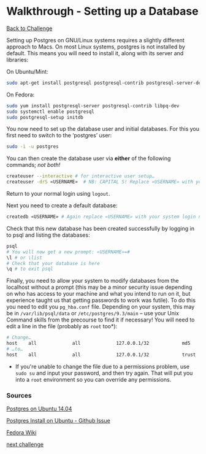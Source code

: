 # Walkthrough - Setting up a Database

[Back to Challenge](../readme_files/03_setting_up_a_database.md)

Setting up Postgres on GNU/Linux systems requires a slightly different approach to Macs. On most Linux systems, postgres is not installed by default. This means you will need to install it, along with its server and libraries:

On Ubuntu/Mint:

```bash
sudo apt-get install postgresql postgresql-contrib postgresql-server-dev-9.3 libpq-dev
```

On Fedora:

```bash
sudo yum install postgresql-server postgresql-contrib libpq-dev
sudo systemctl enable postgresql
sudo postgresql-setup initdb
```

You now need to set up the database user and initial databases. For this you first need to switch to the ‘postgres’ user:

```bash
sudo -i -u postgres
```

You can then create the database user via **either** of the following commands; _not both!_

```bash
createuser --interactive # for interactive user setup…
createuser -drS «USERNAME»  # NB: CAPITAL S! Replace «USERNAME» with your system login name.
```

Return to your normal login using `logout`.

Next you need to create a default database:

```bash
createdb «USERNAME» # Again replace «USERNAME» with your system login name.
```

Check that this new database has been created successfully by logging in to psql and listing the databases:

```bash
psql
# You will now get a new prompt: «USERNAME»=#
\l # or \list
# Check that your database is here
\q # to exit psql
```

Finally, you need to allow your system to modify databases from the localhost without a prompt (this may be a minor security issue depending on who has access to your machine and what you intend to run on it, but experience taught us that getting passwords to work was futile). To do this you need to edit you `pg_hba.conf` file. Depending on your system, this may be in `/var/lib/psql/data` or `/etc/postgres/9.3/main` – use your Unix Command skills from the precourse to find it if necessary! You will need to edit a line in the file (probably as `root` too*):

```bash
# Change…
host    all             all             127.0.0.1/32            md5
# …to…
host    all             all             127.0.0.1/32            trust
```

* If you're unable to change the file due to a permissions problem, use `sudo su` and input your password, and then try again. That will put you into a `root` environment so you can override any permissions.

### Sources

[Postgres on Ubuntu 14.04](https://www.digitalocean.com/community/tutorials/how-to-install-and-use-postgresql-on-ubuntu-14-04)

[Postgres Install on Ubuntu - Github Issue](https://github.com/datamapper/do/issues/66)

[Fedora Wiki](https://fedoraproject.org/wiki/PostgreSQL)

[next challenge](../readme_files/04_creating_your_first_table.md)
